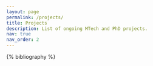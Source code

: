```yaml
---
layout: page
permalink: /projects/
title: Projects
description: List of ongoing MTech and PhD projects.
nav: true
nav_order: 2
---
```


<!-- _pages/projects.md -->
<div class="projects">

{% bibliography %}

</div>
